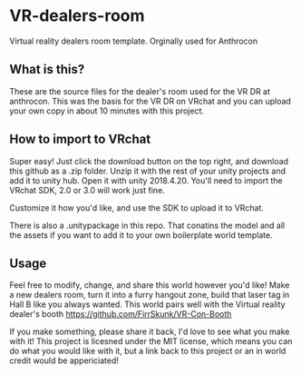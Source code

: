 # VR-dealers-room
 Virtual reality dealers room template.  Orginally used for Anthrocon

 ## What is this?

 These are the source files for the dealer's room used for the VR DR at anthrocon.  This was the basis for the VR DR on VRchat and you can upload your own copy in about 10 minutes with this project.

 ## How to import to VRchat
Super easy!  Just click the download button on the top right, and download this github as a .zip folder.  Unzip it with the rest of your unity projects and add it to unity hub.  Open it with unity 2018.4.20.  You'll need to import the VRchat SDK, 2.0 or 3.0 will work just fine.  

Customize it how you'd like, and use the SDK to upload it to VRchat.  

There is also a .unitypackage in this repo.  That conatins the model and all the assets if you want to add it to your own boilerplate world template.  

## Usage
Feel free to modify, change, and share this world however you'd like!  Make a new dealers room, turn it into a furry hangout zone, build that laser tag in Hall B like you always wanted.  This world pairs well with the Virtual reality dealer's booth https://github.com/FirrSkunk/VR-Con-Booth  

If you make something, please share it back, I'd love to see what you make with it!  This project is licesned under the MIT license, which means you can do what you would like with it, but a link back to this project or an in world credit would be appericiated!  



